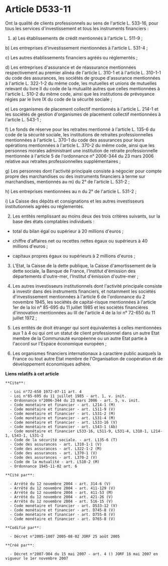 # Article D533-11

Ont la qualité de clients professionnels au sens de l'article L. 533-16, pour tous les services d'investissement et tous les
instruments financiers :

1. a) Les établissements de crédit mentionnés à l'article L. 511-9 ;

b) Les entreprises d'investissement mentionnées à l'article L. 531-4 ;

c) Les autres établissements financiers agréés ou réglementés ;

d) Les entreprises d'assurance et de réassurance mentionnées respectivement au premier alinéa de l'article L. 310-1 et à
l'article L. 310-1-1 du code des assurances, les sociétés de groupe d'assurance mentionnées à l'article L. 322-1-2 du même
code, les mutuelles et unions de mutuelles relevant du livre II du code de la mutualité autres que celles mentionnées à
l'article L. 510-2 du même code, ainsi que les institutions de prévoyance régies par le livre IX du code de la sécurité
sociale ;

e) Les organismes de placement collectif mentionnés à l'article L. 214-1 et les sociétés de gestion d'organismes de placement
collectif mentionnées à l'article L. 543-1 ;

f) Le fonds de réserve pour les retraites mentionné à l'article L. 135-6 du code de la sécurité sociale, les institutions de
retraites professionnelles mentionnées à l'article L. 370-1 du code des assurances pour leurs opérations mentionnées à
l'article L. 370-2 du même code, ainsi que les personnes morales administrant une institution de retraite professionnelle
mentionnée à l'article 5 de l'ordonnance n° 2006-344 du 23 mars 2006 relative aux retraites professionnelles
supplémentaires ;

g) Les personnes dont l'activité principale consiste à négocier pour compte propre des marchandises ou des instruments
financiers à terme sur marchandises, mentionnés au m) du 2° de l'article L. 531-2 ;

h) Les entreprises mentionnées au n du 2° de l'article L. 531-2 ;

i) La Caisse des dépôts et consignations et les autres investisseurs institutionnels agréés ou réglementés.

2. Les entités remplissant au moins deux des trois critères suivants, sur la base des états comptables individuels :

- total du bilan égal ou supérieur à 20 millions d'euros ;

- chiffre d'affaires net ou recettes nettes égaux ou supérieurs à 40 millions d'euros ;

- capitaux propres égaux ou supérieurs à 2 millions d'euros ;

3. L'Etat, la Caisse de la dette publique, la Caisse d'amortissement de la dette sociale, la Banque de France, l'Institut
d'émission des départements d'outre-mer, l'Institut d'émission d'outre-mer ;

4. Les autres investisseurs institutionnels dont l'activité principale consiste à investir dans des instruments financiers,
et notamment les sociétés d'investissement mentionnées à l'article 6 de l'ordonnance du 2 novembre 1945, les sociétés de
capital-risque mentionnées à l'article 1er de la loi n° 85-695 du 11 juillet 1985 et les sociétés financières d'innovation
mentionnées au III de l'article 4 de la loi n° 72-650 du 11 juillet 1972 ;

5. Les entités de droit étranger qui sont équivalentes à celles mentionnées aux 1 à 4 ou qui ont un statut de client
professionnel dans un autre Etat membre de la Communauté européenne ou un autre Etat partie à l'accord sur l'Espace
économique européen ;

6. Les organismes financiers internationaux à caractère public auxquels la France ou tout autre Etat membre de l'Organisation
de coopération et de développement économiques adhère.

**Liens relatifs à cet article**

	**Cite**:

	  - Loi n°72-650 1972-07-11 art. 4
	  - Loi n°85-695 du 11 juillet 1985 - art. 1, v. init.
	  - Ordonnance n°2006-344 du 23 mars 2006 - art. 5, v. init.
	  - Code monétaire et financier - art. L214-1 (M)
	  - Code monétaire et financier - art. L511-9 (V)
	  - Code monétaire et financier - art. L531-2 (M)
	  - Code monétaire et financier - art. L531-4 (M)
	  - Code monétaire et financier - art. L533-16 (V)
	  - Code monétaire et financier - art. L543-1 (Ab)
	  - Code monétaire et financier L533-16, L511-9, L531-4, L310-1, L214-1, L543-1, L531-2
	  - Code de la sécurité sociale. - art. L135-6 (T)
	  - Code des assurances - art. L310-1-1 (V)
	  - Code des assurances - art. L322-1-2 (M)
	  - Code des assurances - art. L370-1 (V)
	  - Code des assurances - art. L370-2 (V)
	  - Code de la mutualité - art. L510-2 (M)
	  - Ordonnance 1945-11-02 art. 6

	**Cité par**:

	  - Arrêté du 12 novembre 2004 - art. 314-6 (V)
	  - Arrêté du 12 novembre 2004 - art. 411-129 (V)
	  - Arrêté du 12 novembre 2004 - art. 411-53 (M)
	  - Arrêté du 12 novembre 2004 - art. 421-26 (V)
	  - Arrêté du 12 novembre 2004 - art. 516-15 (V)
	  - Code monétaire et financier - art. D533-12 (V)
	  - Code monétaire et financier - art. D745-8 (V)
	  - Code monétaire et financier - art. D755-8 (V)
	  - Code monétaire et financier - art. D765-8 (V)

	**Codifié par**:

	  - Décret n°2005-1007 2005-08-02 JORF 25 août 2005

	**Créé par**:

	  - Décret n°2007-904 du 15 mai 2007 - art. 4 () JORF 16 mai 2007 en vigueur le 1er novembre 2007
